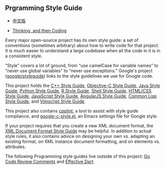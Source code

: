 ## Prgramming Style Guide

* [中文版](./README_CN.md)

* [Thinking, and then Coding](./Thinking_Coding.md)

Every major open-source project has its own style guide: a set of conventions (sometimes arbitrary) about how to write code for that project. It is much easier to understand a large codebase when all the code in it is in a consistent style.

“Style” covers a lot of ground, from “use camelCase for variable names” to “never use global variables” to “never use exceptions.” Google's project ([google/styleguide](https://github.com/google/styleguide)) links to the style guidelines we use for Google code. 

This project holds the [C++ Style Guide](https://google.github.io/styleguide/cppguide.html), [Objective-C Style Guide](https://google.github.io/styleguide/objcguide.html), [Java Style Guide](https://google.github.io/styleguide/javaguide.html), [Python Style Guide](https://google.github.io/styleguide/pyguide.html), [R Style Guide](https://google.github.io/styleguide/Rguide.xml), [Shell Style Guide](https://google.github.io/styleguide/shell.xml), [HTML/CSS Style Guide](https://google.github.io/styleguide/htmlcssguide.html), [JavaScript Style Guide](https://google.github.io/styleguide/jsguide.html), [AngularJS Style Guide](https://google.github.io/styleguide/angularjs-google-style.html), [Common Lisp Style Guide](https://google.github.io/styleguide/lispguide.xml), and [Vimscript Style Guide](https://google.github.io/styleguide/vimscriptguide.xml). 

This project also contains [cpplint](https://github.com/google/styleguide/tree/gh-pages/cpplint), 
a tool to assist with style guide compliance, 
and [google-c-style.el](https://raw.githubusercontent.com/google/styleguide/gh-pages/google-c-style.el),
an Emacs settings file for Google style.

If your project requires that you create a new XML document format, the [XML Document Format Style Guide](https://google.github.io/styleguide/xmlstyle.html) may be helpful. In addition to actual style rules, it also contains advice on designing your own vs. adapting an existing format, on XML instance document formatting, and on elements vs. attributes.

The following Programming style guides live outside of this project: [Go Code Review Comments](https://golang.org/wiki/CodeReviewComments) and [Effective Dart](https://www.dartlang.org/guides/language/effective-dart).
